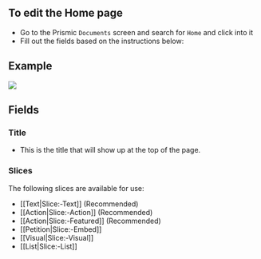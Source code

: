## To edit the Home page
- Go to the Prismic `Documents` screen and search for `Home` and click into it
- Fill out the fields based on the instructions below:

## Example
![](https://drive.google.com/uc?id=1k_tE-QLbtdhtZhk1-1N9OET-suAFE-vB)

## Fields

### Title
- This is the title that will show up at the top of the page.

### Slices
The following slices are available for use:
- [[Text|Slice:-Text]] (Recommended)
- [[Action|Slice:-Action]] (Recommended)
- [[Action|Slice:-Featured]] (Recommended)
- [[Petition|Slice:-Embed]]
- [[Visual|Slice:-Visual]]
- [[List|Slice:-List]]